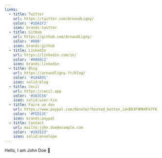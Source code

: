 ```yaml
---
links:
  - title: Twitter
    url: https://twitter.com/ArnaudLigny/
    color: '#1DA1F2'
    icon: brands:twitter
  - title: GitHub
    url: https://github.com/ArnaudLigny/
    color: '#000'
    icon: brands:github
  - title: LinkedIn
    url: https://linkedin.com/in/
    color: '#0A66C2'
    icon: brands:linkedin
  - title: Blog
    url: https://arnaudligny.fr/blog/
    color: '#1A4A91'
    icon: solid:blog
  - title: Cecil
    url: https://cecil.app
    color: '#163C56'
    icon: solid:user-tie
  - title: Faire un don
    url: https://www.paypal.com/donate/?hosted_button_id=B93F9MKHFX7T6
    color: '#FED13C'
    icon: brands:paypal
  - title: Contact
    url: mailto:john.doe@example.com
    color: '#183153'
    icon: solid:envelope
---
```

Hello, I am John Doe 👋
